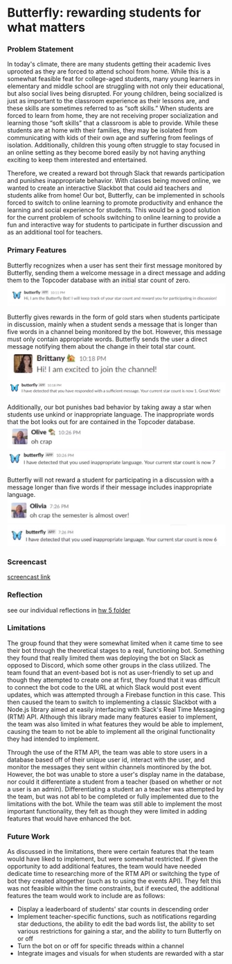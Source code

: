 # Butterfly: rewarding students for what matters

### Problem Statement
In today's climate, there are many students getting their academic lives uprooted as they are forced to attend school from home. While this is a somewhat feasible feat for college-aged students, many young learners in elementary and middle school are struggling with not only their educational, but also social lives being disrupted. For young children, being socialized is just as important to the classroom experience as their lessons are, and these skills are sometimes referred to as “soft skills.” When students are forced to learn from home, they are not receiving proper socialization and learning those “soft skills” that a classroom is able to provide. While these students are at home with their families, they may be isolated from communicating with kids of their own age and suffering from feelings of isolation. Additionally, children this young often struggle to stay focused in an online setting as they become bored easily by not having anything exciting to keep them interested and entertained.

Therefore, we created a reward bot through Slack that rewards participation and punishes inappropriate behavior. With classes being moved online, we wanted to create an interactive Slackbot that could aid teachers and students alike from home! Our bot, Butterfly, can be implemented in schools forced to switch to online learning to promote productivity and enhance the learning and social experience for students. This would be a good solution for the current problem of schools switching to online learning to provide a fun and interactive way for students to participate in further discussion and as an additional tool for teachers.

### Primary Features
Butterfly recognizes when a user has sent their first message monitored by Butterfly, sending them a welcome message in a direct message and adding them to the Topcoder database with an initial star count of zero.  
![](REPORT_images/new_user.png)  

Butterfly gives rewards in the form of gold stars when students participate in discussion, mainly when a student sends a message that is longer than five words in a channel being monitored by the bot. However, this message must only contain appropriate words. Butterfly sends the user a direct message notifying them about the change in their total star count.  
![](REPORT_images/discussion_message.jpeg)  
![](REPORT_images/discussion_response.jpeg)  

Additionally, our bot punishes bad behavior by taking away a star when students use unkind or inappropriate language. The inappropriate words that the bot looks out for are contained in the Topcoder database.
![](REPORT_images/inappropriate_message.jpeg)  
![](REPORT_images/inappropriate_response.jpeg)  

Butterfly will not reward a student for participating in a discussion with a message longer than five words if their message includes inappropriate language.  
![](REPORT_images/long_inappropriate_message.jpeg)  
![](REPORT_images/long_inappropriate_response.jpeg)  

### Screencast
[screencast link](https://drive.google.com/file/d/1j-UX2z-q-fMOp7NHpmA0h2tFnYRnUzcz/view?usp=sharing)

### Reflection
see our individual reflections in [hw 5 folder](Homework%205/)

### Limitations
The group found that they were somewhat limited when it came time to see their bot through the theoretical stages to a real, functioning bot. Something they found that really limited them was deploying the bot on Slack as opposed to Discord, which some other groups in the class utilized. The team found that an event-based bot is not as user-friendly to set up and though they attempted to create one at first, they found that it was difficult to connect the bot code to the URL at which Slack would post event updates, which was attempted through a Firebase function in this case. This then caused the team to switch to implementing a classic Slackbot with a Node.js library aimed at easily interfacing with Slack's Real Time Messaging (RTM) API. Although this library made many features easier to implement, the team was also limited in what features they would be able to implement, causing the team to not be able to implement all the original functionality they had intended to implement.

Through the use of the RTM API, the team was able to store users in a database based off of their unique user id, interact with the user, and monitor the messages they sent within channels montinored by the bot. However, the bot was unable to store a user's display name in the database, nor could it differentiate a student from a teacher (based on whether or not a user is an admin). Differentiating a student an a teacher was attempted by the team, but was not abl to be completed or fully implemented due to the limitations with the bot. While the team was still able to implement the most important functionality, they felt as though they were limited in adding features that would have enhanced the bot.

### Future Work
As discussed in the limitations, there were certain features that the team would have liked to implement, but were somewhat restricted. If given the opportunity to add additional features, the team would have needed dedicate time to researching more of the RTM API or switching the type of bot they created altogether (such as to using the events API). They felt this was not feasible within the time constraints, but if executed, the additional features the team would work to include are as follows:
* Display a leaderboard of students' star counts in descending order
* Implement teacher-specific functions, such as notifications regarding star deductions, the ability to edit the bad words list, the ability to set various restrictions for gaining a star, and the ability to turn Butterfly on or off
* Turn the bot on or off for specific threads within a channel
* Integrate images and visuals for when students are rewarded with a star
